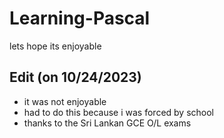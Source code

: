 # Learning-Pascal
lets hope its enjoyable

## Edit (on 10/24/2023)

- it was not enjoyable
- had to do this because i was forced by school
- thanks to the Sri Lankan GCE O/L exams

